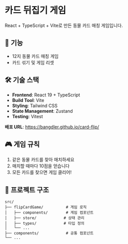 # 카드 뒤집기 게임

React + TypeScript + Vite로 만든 동물 카드 매칭 게임입니다.

## 🚀 기능

- 12지 동물 카드 매칭 게임
- 카드 섞기 및 게임 리셋

## 🛠️ 기술 스택

- **Frontend**: React 19 + TypeScript
- **Build Tool**: Vite
- **Styling**: Tailwind CSS
- **State Management**: Zustand
- **Testing**: Vitest


**배포 URL**: https://bangdler.github.io/card-flip/

## 🎮 게임 규칙

1. 같은 동물 카드를 찾아 매치하세요
3. 매치할 때마다 10점을 얻습니다
4. 모든 카드를 찾으면 게임 클리어!

## 📁 프로젝트 구조

```
src/
├── flipCardGame/          # 게임 로직
│   ├── components/        # 게임 컴포넌트
│   ├── store/            # 상태 관리
│   ├── types/            # 타입 정의
│   └── ...
├── components/            # 공통 컴포넌트
└── ...
```
